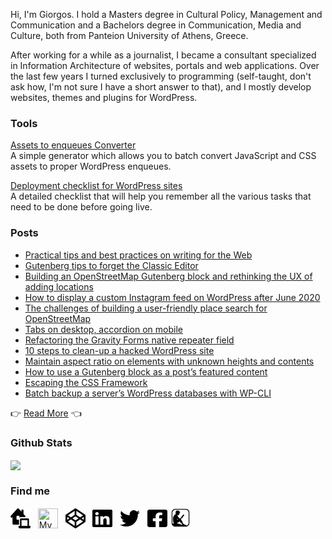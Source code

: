 Hi, I'm Giorgos. I hold a Masters degree in Cultural Policy, Management and Communication and a Bachelors degree in Communication, Media and Culture, both from Panteion University of Athens, Greece.

After working for a while as a journalist, I became a consultant specialized in Information Architecture of websites, portals and web applications. Over the last few years I turned exclusively to programming (self-taught, don't ask how, I'm not sure I have a short answer to that), and I mostly develop websites, themes and plugins for WordPress.

### Tools
[Assets to enqueues Converter](https://www.gsarigiannidis.gr/convert-html-assets-wordpress-enqueues/) <br>
A simple generator which allows you to batch convert JavaScript and CSS assets to proper WordPress enqueues.

[Deployment checklist for WordPress sites](https://www.gsarigiannidis.gr/deployment-checklist-for-wordpress-sites/) <br>
A detailed checklist that will help you remember all the various tasks that need to be done before going live.

### Posts
* [Practical tips and best practices on writing for the Web](https://www.gsarigiannidis.gr/practical-tips-on-writing-for-the-web/)
* [Gutenberg tips to forget the Classic Editor](https://www.gsarigiannidis.gr/gutenberg-tips-to-forget-the-classic-editor/)  
* [Building an OpenStreetMap Gutenberg block and rethinking the UX of adding locations](https://www.gsarigiannidis.gr/wordpress-gutenberg-map-block-openstreetmap/)
* [How to display a custom Instagram feed on WordPress after June 2020](https://www.gsarigiannidis.gr/instagram-feed-api-after-june-2020/) 
* [The challenges of building a user-friendly place search for OpenStreetMap](https://www.gsarigiannidis.gr/openstreetmap-place-search/) 
* [Tabs on desktop, accordion on mobile](https://www.gsarigiannidis.gr/tabs-on-desktop-accordion-on-mobile/) 
* [Refactoring the Gravity Forms native repeater field](https://www.gsarigiannidis.gr/gravity-forms-native-repeater/) 
* [10 steps to clean-up a hacked WordPress site](https://www.gsarigiannidis.gr/10-steps-to-clean-up-a-hacked-wordpress-site/) 
* [Maintain aspect ratio on elements with unknown heights and contents](https://www.gsarigiannidis.gr/maintain-aspect-ratio-on-elements-with-unknown-heights-and-contents/) 
* [How to use a Gutenberg block as a post’s featured content](https://www.gsarigiannidis.gr/wordpress-gutenberg-block-featured-content/)
* [Escaping the CSS Framework](https://www.gsarigiannidis.gr/escaping-the-css-framework/)
* [Batch backup a server’s WordPress databases with WP-CLI](https://www.gsarigiannidis.gr/wp-cli-batch-backup-wordpress-databases/) 

 :point_right: <a href="https://www.gsarigiannidis.gr/blog/">Read More</a>  :point_left:

### Github Stats  
<div><img src="https://github-readme-stats.vercel.app/api?username=gsarig&show_icons=true&count_private=true" align="center" /></div>  


### Find me
[<img width="32" title="My Website" height="32" src="https://raw.githubusercontent.com/gsarig/gsarig/master/images/website.svg">](https://www.gsarigiannidis.gr/) &nbsp;
[<img width="32" height="32" title="My WordPress.org profile" src="https://raw.githubusercontent.com/gsarig /gsarig/master/images/wordpress.svg">](https://profiles.wordpress.org/gsarig) &nbsp;
[<img width="32" height="32" title="Codepen" src="https://raw.githubusercontent.com/gsarig/gsarig/master/images/codepen.svg">](https://codepen.io/gsarig/#) &nbsp;
[<img width="32" height="32" title="LinkedIn" src="https://raw.githubusercontent.com/gsarig/gsarig/master/images/linkedin.svg">](https://www.linkedin.com/in/gsarigiannidis/) &nbsp;
[<img width="32" height="32" title="Twitter" src="https://raw.githubusercontent.com/gsarig/gsarig/master/images/twitter.svg">](https://twitter.com/gsarig) &nbsp;
[<img width="32" height="32" title="Facebook" src="https://raw.githubusercontent.com/gsarig/gsarig/master/images/facebook.svg">](https://www.facebook.com/sarigiannidis)
[<img width="34" height="34" title="Kindle" src="https://raw.githubusercontent.com/gsarig/gsarig/master/images/kindle.svg">](https://www.amazon.com/stores/Giorgos-Sarigiannidis/author/B01KS7D90W?ref=ap_rdr&isDramIntegrated=true&shoppingPortalEnabled=true)
